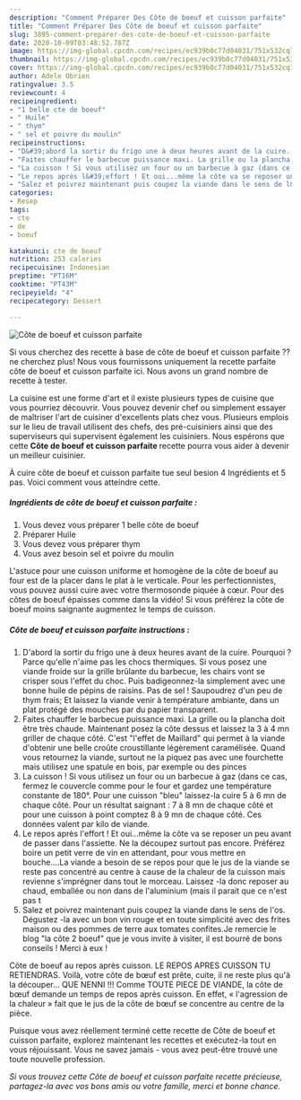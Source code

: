 ```yaml
---
description: "Comment Préparer Des Côte de boeuf et cuisson parfaite"
title: "Comment Préparer Des Côte de boeuf et cuisson parfaite"
slug: 3895-comment-preparer-des-cote-de-boeuf-et-cuisson-parfaite
date: 2020-10-09T03:48:52.787Z
image: https://img-global.cpcdn.com/recipes/ec939b0c77d04031/751x532cq70/cote-de-boeuf-et-cuisson-parfaite-photo-principale-de-la-recette.jpg
thumbnail: https://img-global.cpcdn.com/recipes/ec939b0c77d04031/751x532cq70/cote-de-boeuf-et-cuisson-parfaite-photo-principale-de-la-recette.jpg
cover: https://img-global.cpcdn.com/recipes/ec939b0c77d04031/751x532cq70/cote-de-boeuf-et-cuisson-parfaite-photo-principale-de-la-recette.jpg
author: Adele Obrien
ratingvalue: 3.5
reviewcount: 4
recipeingredient:
- "1 belle cte de boeuf"
- " Huile"
- " thym"
- " sel et poivre du moulin"
recipeinstructions:
- "D&#39;abord la sortir du frigo une à deux heures avant de la cuire. Pourquoi ? Parce qu&#39;elle n&#39;aime pas les chocs thermiques. Si vous posez une viande froide sur la grille brûlante du barbecue, les chairs vont se crisper sous l&#39;effet du choc. Puis badigeonnez-la simplement avec une bonne huile de pépins de raisins. Pas de sel ! Saupoudrez d&#39;un peu de thym frais; Et laissez la viande venir à température ambiante, dans un plat protégé des mouches par du papier transparent."
- "Faites chauffer le barbecue puissance maxi. La grille ou la plancha doit être très chaude. Maintenant posez la côte dessus et laissez la 3 à 4 mn griller de chaque côté. C&#39;est &#34;l&#39;effet de Maillard&#34; qui permet à la viande d&#39;obtenir une belle croûte croustillante légèrement caramélisée. Quand vous retournez la viande, surtout ne la piquez pas avec une fourchette mais utilisez une spatule en bois, par exemple ou des pinces"
- "La cuisson ! Si vous utilisez un four ou un barbecue à gaz (dans ce cas, fermez le couvercle comme pour le four et gardez une température constante de 180°. Pour une cuisson &#34;bleu&#34; laissez-la cuire 5 à 6 mn de chaque côté. Pour un résultat saignant : 7 à 8 mn de chaque côté et pour une cuisson à point comptez 8 à 9 mn de chaque côté. Ces données valent par kilo de viande."
- "Le repos après l&#39;effort ! Et oui...même la côte va se reposer un peu avant de passer dans l&#39;assiette. Ne la découpez surtout pas encore. Préférez boire un petit verre de vin en attendant, pour vous mettre en bouche....La viande a besoin de se repos pour que le jus de la viande se reste pas concentré au centre à cause de la chaleur de la cuisson mais revienne s&#39;imprégner dans tout le morceau. Laissez -la donc reposer au chaud, emballée ou non dans de l&#39;aluminium (mais il parait que ce n&#39;est pas t"
- "Salez et poivrez maintenant puis coupez la viande dans le sens de l&#39;os. Dégustez -la avec un bon vin rouge et en toute simplicité avec des frites maison ou des pommes de terre aux tomates confites.Je remercie le blog &#34;la côte 2 boeuf&#34; que je vous invite à visiter, il est bourré de bons conseils ! Merci à eux !"
categories:
- Resep
tags:
- cte
- de
- boeuf

katakunci: cte de boeuf 
nutrition: 253 calories
recipecuisine: Indonesian
preptime: "PT16M"
cooktime: "PT43M"
recipeyield: "4"
recipecategory: Dessert

---
```



![Côte de boeuf et cuisson parfaite](https://img-global.cpcdn.com/recipes/ec939b0c77d04031/751x532cq70/cote-de-boeuf-et-cuisson-parfaite-photo-principale-de-la-recette.jpg)

Si vous cherchez des recette à base de côte de boeuf et cuisson parfaite ?? ne cherchez plus! Nous vous fournissons uniquement la recette parfaite côte de boeuf et cuisson parfaite ici. Nous avons un grand nombre de recette à tester.

La cuisine est une forme d'art et il existe plusieurs types de cuisine que vous pourriez découvrir. Vous pouvez devenir chef ou simplement essayer de maîtriser l'art de cuisiner d'excellents plats chez vous. Plusieurs emplois sur le lieu de travail utilisent des chefs, des pré-cuisiniers ainsi que des superviseurs qui supervisent également les cuisiniers. Nous espérons que cette <strong> Côte de boeuf et cuisson parfaite </strong> recette pourra vous aider à devenir un meilleur cuisinier.

<!--inarticleads1-->

À cuire côte de boeuf et cuisson parfaite tue seul besion 4 Ingrédients et 5 pas. Voici comment vous atteindre cette.

##### Ingrédients de côte de boeuf et cuisson parfaite :

1. Vous devez vous préparer 1 belle côte de boeuf
1. Préparer  Huile
1. Vous devez vous préparer  thym
1. Vous avez besoin  sel et poivre du moulin


L&#39;astuce pour une cuisson uniforme et homogène de la côte de boeuf au four est de la placer dans le plat à le verticale. Pour les perfectionnistes, vous pouvez aussi cuire avec votre thermosonde piquée à cœur. Pour des côtes de boeuf épaisses comme dans la vidéo! Si vous préférez la côte de boeuf moins saignante augmentez le temps de cuisson. 

<!--inarticleads2-->

##### Côte de boeuf et cuisson parfaite instructions :

1. D&#39;abord la sortir du frigo une à deux heures avant de la cuire. Pourquoi ? Parce qu&#39;elle n&#39;aime pas les chocs thermiques. Si vous posez une viande froide sur la grille brûlante du barbecue, les chairs vont se crisper sous l&#39;effet du choc. Puis badigeonnez-la simplement avec une bonne huile de pépins de raisins. Pas de sel ! Saupoudrez d&#39;un peu de thym frais; Et laissez la viande venir à température ambiante, dans un plat protégé des mouches par du papier transparent.
1. Faites chauffer le barbecue puissance maxi. La grille ou la plancha doit être très chaude. Maintenant posez la côte dessus et laissez la 3 à 4 mn griller de chaque côté. C&#39;est &#34;l&#39;effet de Maillard&#34; qui permet à la viande d&#39;obtenir une belle croûte croustillante légèrement caramélisée. Quand vous retournez la viande, surtout ne la piquez pas avec une fourchette mais utilisez une spatule en bois, par exemple ou des pinces
1. La cuisson ! Si vous utilisez un four ou un barbecue à gaz (dans ce cas, fermez le couvercle comme pour le four et gardez une température constante de 180°. Pour une cuisson &#34;bleu&#34; laissez-la cuire 5 à 6 mn de chaque côté. Pour un résultat saignant : 7 à 8 mn de chaque côté et pour une cuisson à point comptez 8 à 9 mn de chaque côté. Ces données valent par kilo de viande.
1. Le repos après l&#39;effort ! Et oui...même la côte va se reposer un peu avant de passer dans l&#39;assiette. Ne la découpez surtout pas encore. Préférez boire un petit verre de vin en attendant, pour vous mettre en bouche....La viande a besoin de se repos pour que le jus de la viande se reste pas concentré au centre à cause de la chaleur de la cuisson mais revienne s&#39;imprégner dans tout le morceau. Laissez -la donc reposer au chaud, emballée ou non dans de l&#39;aluminium (mais il parait que ce n&#39;est pas t
1. Salez et poivrez maintenant puis coupez la viande dans le sens de l&#39;os. Dégustez -la avec un bon vin rouge et en toute simplicité avec des frites maison ou des pommes de terre aux tomates confites.Je remercie le blog &#34;la côte 2 boeuf&#34; que je vous invite à visiter, il est bourré de bons conseils ! Merci à eux !


Côte de boeuf au repos après cuisson. LE REPOS APRES CUISSON TU RETIENDRAS. Voilà, votre côte de bœuf est prête, cuite, il ne reste plus qu&#39;à la découper… QUE NENNI !!! Comme TOUTE PIECE DE VIANDE, la côte de bœuf demande un temps de repos après cuisson. En effet, « l&#39;agression de la chaleur » fait que le jus de la côte de bœuf se concentre au centre de la pièce. 

<!--inarticleads1-->

<p>
Puisque vous avez réellement terminé cette recette de Côte de boeuf et cuisson parfaite, explorez maintenant les recettes et exécutez-la tout en vous réjouissant. Vous ne savez jamais - vous avez peut-être trouvé une toute nouvelle profession.
</p>

<p>
<i>Si vous trouvez cette Côte de boeuf et cuisson parfaite recette précieuse, partagez-la avec vos bons amis ou votre famille, merci et bonne chance.</i>
</p>
